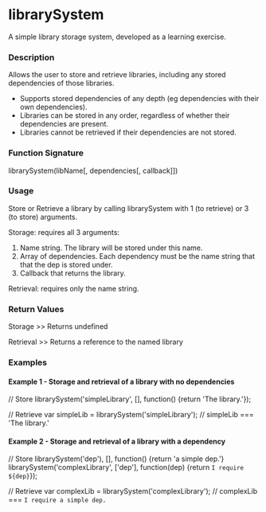 # librarySystem
A simple library storage system, developed as a learning exercise.

### Description
Allows the user to store and retrieve libraries, including any stored dependencies of those libraries. 
- Supports stored dependencies of any depth (eg dependencies with their own dependencies). 
- Libraries can be stored in any order, regardless of whether their dependencies are present.
- Libraries cannot be retrieved if their dependencies are not stored.

### Function Signature
librarySystem(libName[, dependencies[, callback]])

### Usage
Store or Retrieve a library by calling librarySystem with 1 (to retrieve) or 3 (to store) arguments.

Storage: requires all 3 arguments:
1) Name string. The library will be stored under this name. 
2) Array of dependencies. Each dependency must be the name string that that the dep is stored under. 
3) Callback that returns the library. 

Retrieval: requires only the name string.

### Return Values
Storage >> Returns undefined

Retrieval >> Returns a reference to the named library

### Examples
#### Example 1 - Storage and retrieval of a library with no dependencies
// Store
librarySystem('simpleLibrary', [], function() {return 'The library.'});

// Retrieve
var simpleLib = librarySystem('simpleLibrary');
// simpleLib === 'The library.'

#### Example 2 - Storage and retrieval of a library with a dependency
// Store
librarySystem('dep'), [], function() {return 'a simple dep.'}
librarySystem('complexLibrary', ['dep'], function(dep) {return `I require ${dep}`});

// Retrieve
var complexLib = librarySystem('complexLibrary');
// complexLib === `I require a simple dep.`
